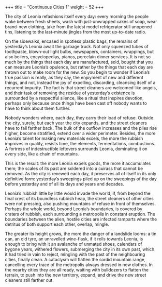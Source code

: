 +++
title = "Continuous Cities 1"
weight = 52
+++

The city of Leonia refashions itself every day: every morning the people wake between fresh sheets, wash with just-unwrapped cakes of soap, wear brand-new clothing, take from the latest model refrigerator still unopened tins, listening to the last-minute jingles from the most up-to-date radio.

On the sidewalks, encased in spotless plastic bags, the remains of yesterday’s Leonia await the garbage truck. Not only squeezed tubes of toothpaste, blown-out light bulbs, newspapers, containers, wrappings, but also boilers, encyclopedias, pianos, porcelain dinner services. It is not so much by the things that each day are manufactured, sold, bought that you can measure Leonia’s opulence, but rather by the things that each day are thrown out to make room for the new. So you begin to wonder if Leonia’s true passion is really, as they say, the enjoyment of new and different things, and not, instead the joy of expelling, discarding, cleansing itself of a recurrent impurity. The fact is that street cleaners are welcomed like angels, and their task of removing the residue of yesterday’s existence is surrounded by a respectful silence, like a ritual that inspires devotion, perhaps only because once things have been cast off nobody wants to have to think about them further.

Nobody wonders where, each day, they carry their load of refuse. Outside the city, surely; but each year the city expands, and the street cleaners have to fall farther back. The bulk of the outflow increases and the piles rise higher, become stratified, extend over a wider perimeter. Besides, the more Leonia’s talent for making new materials excels, the more the rubbish improves in quality, resists time, the elements, fermentations, combustions. A fortress of indestructible leftovers surrounds Leonia, dominating it on every side, like a chain of mountains.

This is the result: the more Leonia expels goods, the more it accumulates them; the scales of its past are soldered into a cuirass that cannot be removed. As the city is renewed each day, it preserves all of itself in its only definitive form: yesterday’s sweepings piled up on the sweepings of the day before yesterday and of all its days and years and decades.

Leonia’s rubbish little by little would invade the world, if, from beyond the final crest of its boundless rubbish heap, the street cleaners of other cities were not pressing, also pushing mountains of refuse in front of themselves. Perhaps the whole world, beyond Leonia’s boundaries, is covered by craters of rubbish, each surrounding a metropolis in constant eruption. The boundaries between the alien, hostile cities are infected ramparts where the detritus of both support each other, overlap, mingle.

The greater its height grows, the more the danger of a landslide looms: a tin can, an old tyre, an unravelled wine-flask, if it rolls towards Leonia, is enough to bring with it an avalanche of unmated shoes, calendars of bygone years, withered flowers, submerging the city in its own past, which it had tried in vain to reject, mingling with the past of the neighbouring cities, finally clean. A cataclysm will flatten the sordid mountain range, cancelling every trace of the metropolis always dressed in new clothes. In the nearby cities they are all ready, waiting with bulldozers to flatten the terrain, to push into the new territory, expand, and drive the new street cleaners still farther out.